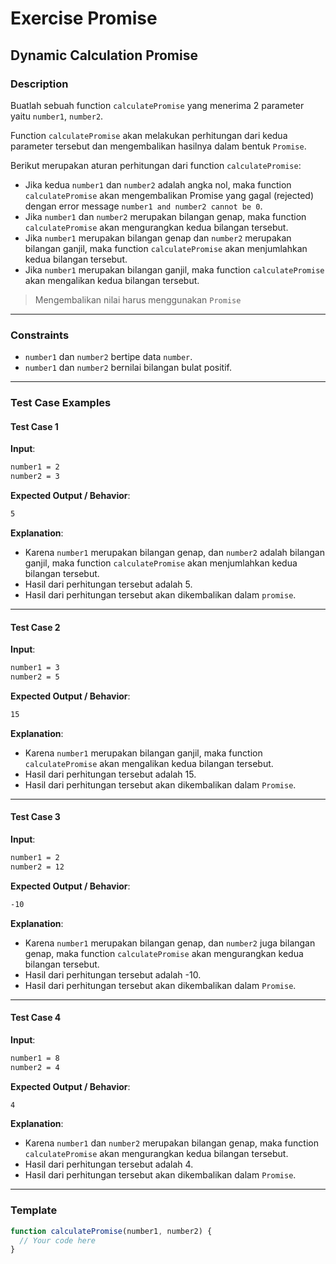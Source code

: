 # Exercise Promise

## Dynamic Calculation Promise

### Description

Buatlah sebuah function `calculatePromise` yang menerima 2 parameter yaitu `number1`, `number2`.

Function `calculatePromise` akan melakukan perhitungan dari kedua parameter tersebut dan mengembalikan hasilnya dalam bentuk `Promise`.

Berikut merupakan aturan perhitungan dari function `calculatePromise`:

- Jika kedua `number1` dan `number2` adalah angka nol, maka function `calculatePromise` akan mengembalikan Promise yang gagal (rejected) dengan error message `number1 and number2 cannot be 0`.
- Jika `number1` dan `number2` merupakan bilangan genap, maka function `calculatePromise` akan mengurangkan kedua bilangan tersebut.
- Jika `number1` merupakan bilangan genap dan `number2` merupakan bilangan ganjil, maka function `calculatePromise` akan menjumlahkan kedua bilangan tersebut.
- Jika `number1` merupakan bilangan ganjil, maka function `calculatePromise` akan mengalikan kedua bilangan tersebut.

> Mengembalikan nilai harus menggunakan `Promise`

---

### Constraints

- `number1` dan `number2` bertipe data `number`.
- `number1` dan `number2` bernilai bilangan bulat positif.

---

### Test Case Examples

#### Test Case 1

**Input**:

```txt
number1 = 2
number2 = 3
```

**Expected Output / Behavior**:

```txt
5
```

**Explanation**:

- Karena `number1` merupakan bilangan genap, dan `number2` adalah bilangan ganjil, maka function `calculatePromise` akan menjumlahkan kedua bilangan tersebut.
- Hasil dari perhitungan tersebut adalah 5.
- Hasil dari perhitungan tersebut akan dikembalikan dalam `promise`.

---

#### Test Case 2

**Input**:

```txt
number1 = 3
number2 = 5
```

**Expected Output / Behavior**:

```txt
15
```

**Explanation**:

- Karena `number1` merupakan bilangan ganjil, maka function `calculatePromise` akan mengalikan kedua bilangan tersebut.
- Hasil dari perhitungan tersebut adalah 15.
- Hasil dari perhitungan tersebut akan dikembalikan dalam `Promise`.

---

#### Test Case 3

**Input**:

```txt
number1 = 2
number2 = 12
```

**Expected Output / Behavior**:

```txt
-10
```

**Explanation**:

- Karena `number1` merupakan bilangan genap, dan `number2` juga bilangan genap, maka function `calculatePromise` akan mengurangkan kedua bilangan tersebut.
- Hasil dari perhitungan tersebut adalah -10.
- Hasil dari perhitungan tersebut akan dikembalikan dalam `Promise`.

---

#### Test Case 4

**Input**:

```txt
number1 = 8
number2 = 4
```

**Expected Output / Behavior**:

```txt
4
```

**Explanation**:

- Karena `number1` dan `number2` merupakan bilangan genap, maka function `calculatePromise` akan mengurangkan kedua bilangan tersebut.
- Hasil dari perhitungan tersebut adalah 4.
- Hasil dari perhitungan tersebut akan dikembalikan dalam `Promise`.

---

### Template

```javascript
function calculatePromise(number1, number2) {
  // Your code here
}
```
